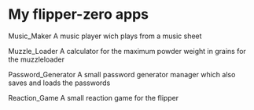 # My flipper-zero apps

Music_Maker           A music player wich plays from a music sheet

Muzzle_Loader         A calculator for the maximum powder weight in grains for the muzzleloader

Password_Generator    A small password generator manager which also saves and loads the passwords

Reaction_Game         A small reaction game for the flipper

